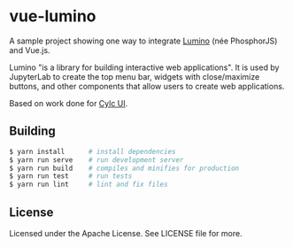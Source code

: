 # vue-lumino

A sample project showing one way to integrate [Lumino](https://github.com/jupyterlab/lumino) (née PhosphorJS)
and Vue.js.

Lumino "is a library for building interactive web applications". It is used by JupyterLab to create the
top menu bar, widgets with close/maximize buttons, and other components that allow users to create
web applications.

Based on work done for [Cylc UI](https://github.com/cylc/cylc-ui).

## Building

```bash
$ yarn install      # install dependencies
$ yarn run serve    # run development server
$ yarn run build    # compiles and minifies for production
$ yarn run test     # run tests
$ yarn run lint     # lint and fix files
```

## License

Licensed under the Apache License. See LICENSE file for more.
